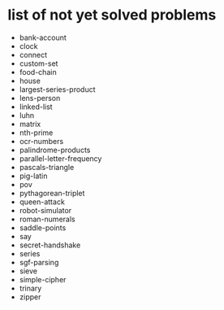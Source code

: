 # list of not yet solved problems

* bank-account
* clock
* connect
* custom-set
* food-chain
* house
* largest-series-product
* lens-person
* linked-list
* luhn
* matrix
* nth-prime
* ocr-numbers
* palindrome-products
* parallel-letter-frequency
* pascals-triangle
* pig-latin
* pov
* pythagorean-triplet
* queen-attack
* robot-simulator
* roman-numerals
* saddle-points
* say
* secret-handshake
* series
* sgf-parsing
* sieve
* simple-cipher
* trinary
* zipper
